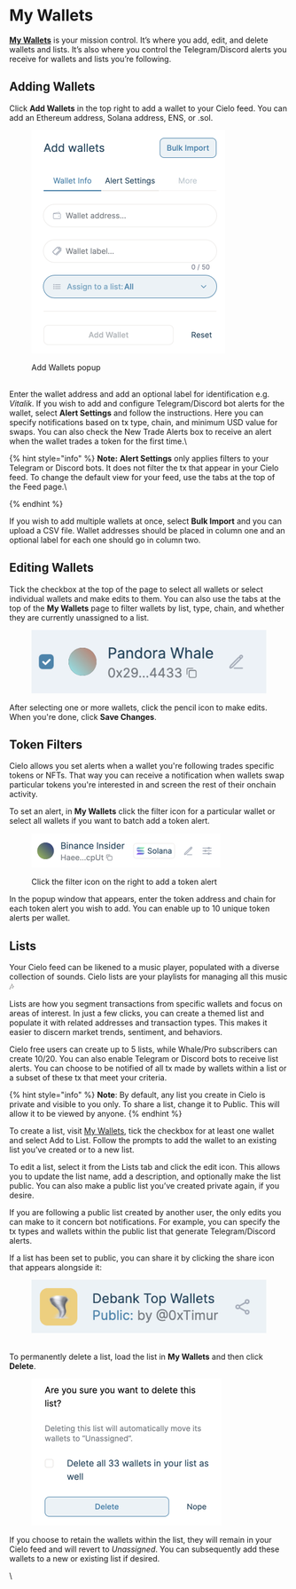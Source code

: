 # My Wallets

[**My Wallets**](https://app.cielo.finance/my-wallets) is your mission control. It’s where you add, edit, and delete wallets and lists. It’s also where you control the Telegram/Discord alerts you receive for wallets and lists you’re following.

## Adding Wallets

Click **Add Wallets** in the top right to add a wallet to your Cielo feed. You can add an Ethereum address, Solana address, ENS, or .sol.

<figure><img src="../.gitbook/assets/Screenshot 2024-03-03 at 13.22.56.png" alt="" width="350"><figcaption><p>Add Wallets popup</p></figcaption></figure>

\
Enter the wallet address and add an optional label for identification e.g. _Vitalik_. If you wish to add and configure Telegram/Discord bot alerts for the wallet, select **Alert Settings** and follow the instructions. Here you can specify notifications based on tx type, chain, and minimum USD value for swaps. You can also check the New Trade Alerts box to receive an alert when the wallet trades a token for the first time.\


{% hint style="info" %}
**Note:** **Alert Settings** only applies filters to your Telegram or Discord bots. It does not filter the tx that appear in your Cielo feed. To change the default view for your feed, use the tabs at the top of the Feed page.\

{% endhint %}

If you wish to add multiple wallets at once, select **Bulk Import** and you can upload a CSV file. Wallet addresses should be placed in column one and an optional label for each one should go in column two.

## Editing Wallets

Tick the checkbox at the top of the page to select all wallets or select individual wallets and make edits to them. You can also use the tabs at the top of the **My Wallets** page to filter wallets by list, type, chain,  and whether they are currently unassigned to a list.

<figure><img src="../.gitbook/assets/Screenshot 2024-03-03 at 13.49.33.png" alt=""><figcaption></figcaption></figure>

After selecting one or more wallets, click the pencil icon to make edits. When you're done, click **Save Changes**.



## Token Filters

Cielo allows you set alerts when a wallet you're following trades specific tokens or NFTs. That way you can receive a notification when wallets swap particular tokens you're interested in and screen the rest of their onchain activity.

To set an alert, in **My Wallets** click the filter icon for a particular wallet or select all wallets if you want to batch add a token alert.

<figure><img src="../.gitbook/assets/Screenshot 2024-03-27 at 19.36.32.png" alt="" width="342"><figcaption><p>Click the filter icon on the right to add a token alert</p></figcaption></figure>

In the popup window that appears, enter the token address and chain for each token alert you wish to add. You can enable up to 10 unique token alerts per wallet.

## Lists

Your Cielo feed can be likened to a music player, populated with a diverse collection of sounds. Cielo lists are your playlists for managing all this music 🎶

Lists are how you segment transactions from specific wallets and focus on areas of interest. In just a few clicks, you can create a themed list and populate it with related addresses and transaction types. This makes it easier to discern market trends, sentiment, and behaviors.

Cielo free users can create up to 5 lists, while Whale/Pro subscribers can create 10/20. You can also enable Telegram or Discord bots to receive list alerts. You can choose to be notified of all tx made by wallets within a list or a subset of these tx that meet your criteria.&#x20;

{% hint style="info" %}
**Note**: By default, any list you create in Cielo is private and visible to you only. To share a list, change it to Public. This will allow it to be viewed by anyone.
{% endhint %}

To create a list, visit [My Wallets](https://app.cielo.finance/my-wallets), tick the checkbox for at least one wallet and select Add to List. Follow the prompts to add the wallet to an existing list you’ve created or to a new list.

To edit a list, select it from the Lists tab and click the edit icon. This allows you to update the list name, add a description, and optionally make the list public. You can also make a public list you’ve created private again, if you desire.

If you are following a public list created by another user, the only edits you can make to it concern bot notifications. For example, you can specify the tx types and wallets within the public list that generate Telegram/Discord alerts.

If a list has been set to public, you can share it by clicking the share icon that appears alongside it:



<figure><img src="../.gitbook/assets/Screenshot 2024-03-03 at 13.57.51.png" alt=""><figcaption></figcaption></figure>

\
To permanently delete a list, load the list in **My Wallets** and then click **Delete**.



<figure><img src="../.gitbook/assets/Screenshot 2024-03-03 at 14.00.20.png" alt="" width="343"><figcaption></figcaption></figure>

If you choose to retain the wallets within the list, they will remain in your Cielo feed and will revert to _Unassigned_. You can subsequently add these wallets to a new or existing list if desired.

\
